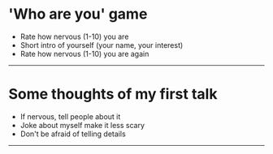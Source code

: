 # 'Who are you' game

- Rate how nervous (1-10) you are
- Short intro of yourself (your name, your interest)
- Rate how nervous (1-10) you are again

---

# Some thoughts of my first talk

- If nervous, tell people about it
- Joke about myself make it less scary
- Don't be afraid of telling details

---
